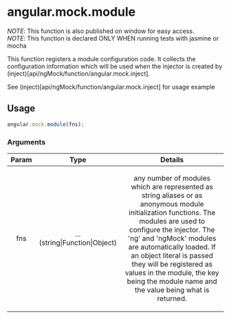 



# angular.mock.module








*NOTE*: This function is also published on window for easy access.<br>
*NOTE*: This function is declared ONLY WHEN running tests with jasmine or mocha

This function registers a module configuration code. It collects the configuration information
which will be used when the injector is created by (inject)[api/ngMock/function/angular.mock.inject].

See (inject)[api/ngMock/function/angular.mock.inject] for usage example







  

## Usage
```js
angular.mock.module(fns);
```





### Arguments

| Param | Type | Details |
| :--: | :--: | :--: |
| fns | ...(string&#124;Function&#124;Object) | <p>any number of modules which are represented as string aliases or as anonymous module initialization functions. The modules are used to configure the injector. The &#39;ng&#39; and &#39;ngMock&#39; modules are automatically loaded. If an object literal is passed they will be registered as values in the module, the key being the module name and the value being what is returned.</p>  |










